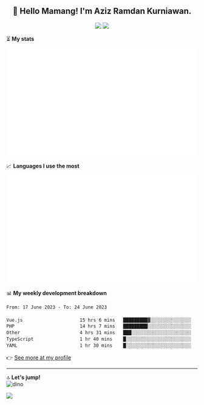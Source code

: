 <h2 align="center">👋 Hello Mamang! I'm Aziz Ramdan Kurniawan.</h2>  
<p align="center">
  <img src="https://komarev.com/ghpvc/?username=azizramdan">
  <img src="https://wakatime.com/badge/user/90056fa0-4c31-4eca-954e-2a3ac05896f9.svg">
</p>
    
⏳ **My stats**  
![](https://raw.githubusercontent.com/azizramdan/github-stats/master/generated/overview.svg#gh-dark-mode-only)

📈 **Languages I use the most**  
![](https://raw.githubusercontent.com/azizramdan/github-stats/master/generated/languages.svg#gh-dark-mode-only)

📊 **My weekly development breakdown**
<!--START_SECTION:waka-->

```txt
From: 17 June 2023 - To: 24 June 2023

Vue.js                     15 hrs 6 mins   █████████▓░░░░░░░░░░░░░░░   38.68 %
PHP                        14 hrs 7 mins   █████████░░░░░░░░░░░░░░░░   36.16 %
Other                      4 hrs 31 mins   ███░░░░░░░░░░░░░░░░░░░░░░   11.57 %
TypeScript                 1 hr 40 mins    █░░░░░░░░░░░░░░░░░░░░░░░░   04.31 %
YAML                       1 hr 30 mins    █░░░░░░░░░░░░░░░░░░░░░░░░   03.85 %
```

<!--END_SECTION:waka-->
👉 [See more at my profile](https://wakatime.com/@azizramdan)
***
🔝 **Let's jump!**  
![dino](https://raw.githubusercontent.com/azizramdan/azizramdan/master/dino.gif)  

![](https://hit.yhype.me/github/profile?user_id=27954794)
